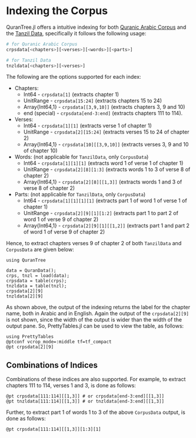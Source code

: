 Indexing the Corpus
=====
QuranTree.jl offers a intuitive indexing for both [Quranic Arabic Corpus](https://corpus.quran.com/) and the [Tanzil Data](http://tanzil.net/download), specifically it follows the following usage:
```julia
# for Quranic Arabic Corpus
crpsdata[<chapters>][<verses>][<words>][<parts>]

# for Tanzil Data
tnzldata[<chapters>][<verses>]
```
The following are the options supported for each index:
 * Chapters:
    * Int64 - `crpsdata[1]` (extracts chapter 1)
    * UnitRange - `crpsdata[15:24]` (extracts chapters 15 to 24)
    * Array{Int64,1} - `crpsdata[[3,9,10]]` (extracts chapters 3, 9 and 10)
    * end (special) - `crpsdata[end-3:end]` (extracts chapters 111 to 114).
 * Verses:
    * Int64 - `crpsdata[1][1]` (extracts verse 1 of chapter 1)
    * UnitRange - `crpsdata[2][15:24]` (extracts verses 15 to 24 of chapter 2)
    * Array{Int64,1} - `crpsdata[10][[3,9,10]]` (extracts verses 3, 9 and 10 of chapter 10)
 * Words: (not applicable for `TanzilData`, only `CorpusData`)
    * Int64 - `crpsdata[1][1][1]` (extracts word 1 of verse 1 of chapter 1)
    * UnitRange - `crpsdata[2][8][1:3]` (extracts words 1 to 3 of verse 8 of chapter 2)
    * Array{Int64,1} - `crpsdata[2][8][[1,3]]` (extracts words 1 and 3 of verse 8 of chapter 2)
* Parts: (not applicable for `TanzilData`, only `CorpusData`)
    * Int64 - `crpsdata[1][1][1][1]` (extracts part 1 of word 1 of verse 1 of chapter 1)
    * UnitRange - `crpsdata[2][9][1][1:2]` (extracts part 1 to part 2 of word 1 of verse 9 of chapter 2)
    * Array{Int64,1} - `crpsdata[2][9][1][[1,2]]` (extracts part 1 and part 2 of word 1 of verse 9 of chapter 2)

Hence, to extract chapters verses 9 of chapter 2 of both `TanzilData` and `CorpusData` are given below:
```@repl abc
using QuranTree

data = QuranData();
crps, tnzl = load(data);
crpsdata = table(crps);
tnzldata = table(tnzl);
crpsdata[2][9]
tnzldata[2][9]
```
As shown above, the output of the indexing returns the label for the chapter name, both in Arabic and in English. Again the output of the `crpsdata[2][9]` is not shown, since the width of the output is wider than the width of the output pane. So, PrettyTables.jl can be used to view the table, as follows:
```@repl abc
using PrettyTables
@ptconf vcrop_mode=:middle tf=tf_compact
@pt crpsdata[2][9]
```
## Combinations of Indices
Combinations of these indices are also supported. For example, to extract chapters 111 to 114, verses 1 and 3, is done as follows:
```@repl abc
@pt crpsdata[111:114][[1,3]] # or crpsdata[end-3:end][[1,3]]
@pt tnzldata[111:114][[1,3]] # or tnzldata[end-3:end][[1,3]]
```
Further, to extract part 1 of words 1 to 3 of the above `CorpusData` output, is done as follows:
```@repl abc
@pt crpsdata[111:114][[1,3]][1:3][1] 
```
